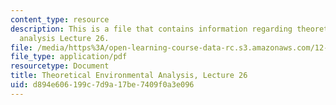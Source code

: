 ```yaml
---
content_type: resource
description: This is a file that contains information regarding theoretical environmental
  analysis Lecture 26.
file: /media/https%3A/open-learning-course-data-rc.s3.amazonaws.com/12-009j-theoretical-environmental-analysis-spring-2015/d894e606199c7d9a17be7409f0a3e096_MIT12_009JS15_26ecosystem.pdf
file_type: application/pdf
resourcetype: Document
title: Theoretical Environmental Analysis, Lecture 26
uid: d894e606-199c-7d9a-17be-7409f0a3e096
---
```

